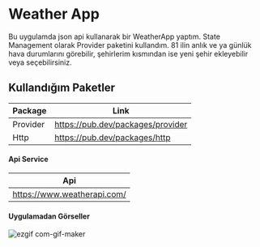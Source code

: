 

# Weather App
 Bu uygulamda json api kullanarak bir WeatherApp yaptım. State Management olarak Provider paketini kullandım. 81 ilin anlık ve ya günlük hava durumlarını görebilir, şehirlerim kısmından ise yeni şehir ekleyebilir veya seçebilirsiniz.
 
 ## Kullandığım Paketler  

|  Package | Link  |
| ------------ | ------------ |
|Provider   |  https://pub.dev/packages/provider |
|  Http |  https://pub.dev/packages/http |

#### Api Service
| Api 
| ------------
|https://www.weatherapi.com/  

#### Uygulamadan Görseller
![ezgif com-gif-maker](https://user-images.githubusercontent.com/47521147/151655411-1a6fc2cd-84f4-4d16-863e-0410461e3862.gif)


